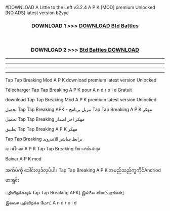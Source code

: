 #DOWNLOAD A Little to the Left v3.2.4 A P K [MOD] premium Unlocked [NO.ADS] latest version b2vyc 



<div align="center">

<h3>DOWNLOAD 1 >>> <a href="https://getmod1.web.app/?judule=Btd Battles">DOWNLOAD Btd Battles</a></h3><br>

<h3>DOWNLOAD 2 >>> <a href="https://getmod1.web.app/?judule=Btd Battles">Btd Battles DOWNLOAD </a></h3>

</div>


----------------------------------------------------------

----------------------------------------------------------

----------------------------------------------------------

----------------------------------------------------------


Tap Tap Breaking  Mod A P K download premium latest version Unlocked

Télécharger  Tap Tap Breaking  A P K pour A n d r o i d Gratuit

download Tap Tap Breaking  Mod A P K premium latest version Unlocked

تحميل Tap Tap Breaking  APK - تنزيل برنامج Tap Tap Breaking  A P K مهكر

تحميل Tap Tap Breaking  مهكر اخر اصدار

تطبيق Tap Tap Breaking  A P K مهكر

Tap Tap Breaking  برابط مباشر للاندرويد

ดาวน์โหลด A P K Tap Tap Breaking  รับเวอร์ชันล่าสุด

Baixar A P K mod

အက်ပ်ကို ဒေါင်းလုဒ်လုပ်ပါ။ Tap Tap Breaking  A P K အမည်သည်ကူကိုင်Andriod ဗားရှင်း

பதிவிறக்கவும் Tap Tap Breaking  APK[ இல்லை விளம்பரங்கள்] 
 
இலவச பதிவிறக்க மோட் A n d r o i d



